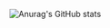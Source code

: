 ![Anurag's GitHub stats](https://github-readme-stats.vercel.app/api?username=dayeon5952&show_icons=true&theme=blueberry)
